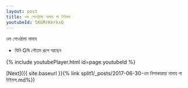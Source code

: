```yaml
---
layout: post
title: ওম গোওঠামা নামায গা টাইমস
youtubeId: 5KGMrKkrksQ
---
```

 
 
 ওম গোওঠামা নামায  
 
 -  যিনি Gষি গৌতম রূপে আছেন 
 
  
 
  
 
 
 
 
 
 


{% include youtubePlayer.html id=page.youtubeId %}
 
[Next]({{ site.baseurl }}{% link  split1/_posts/2017-06-30-ওম নিশাকারায়া নামায গা টাইমস.md%})
 
